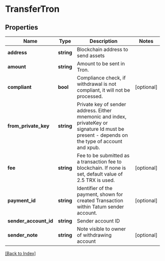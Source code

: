 # TransferTron

## Properties

Name | Type | Description | Notes
------------ | ------------- | ------------- | -------------
**address** | **string** | Blockchain address to send assets |
**amount** | **string** | Amount to be sent in Tron. |
**compliant** | **bool** | Compliance check, if withdrawal is not compliant, it will not be processed. | [optional]
**from_private_key** | **string** | Private key of sender address. Either mnemonic and index, privateKey or signature Id must be present - depends on the type of account and xpub. |
**fee** | **string** | Fee to be submitted as a transaction fee to blockchain. If none is set, default value of 2.5 TRX is used. | [optional]
**payment_id** | **string** | Identifier of the payment, shown for created Transaction within Tatum sender account. | [optional]
**sender_account_id** | **string** | Sender account ID |
**sender_note** | **string** | Note visible to owner of withdrawing account | [optional]

[[Back to Index]](../index.md)
